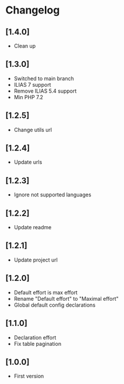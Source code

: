 # Changelog

## [1.4.0]
- Clean up

## [1.3.0]
- Switched to main branch
- ILIAS 7 support
- Remove ILIAS 5.4 support
- Min PHP 7.2

## [1.2.5]
- Change utils url

## [1.2.4]
- Update urls

## [1.2.3]
- Ignore not supported languages

## [1.2.2]
- Update readme

## [1.2.1]
- Update project url

## [1.2.0]
- Default effort is max effort
- Rename "Default effort" to "Maximal effort"
- Global default config declarations

## [1.1.0]
- Declaration effort
- Fix table pagination

## [1.0.0]
- First version
